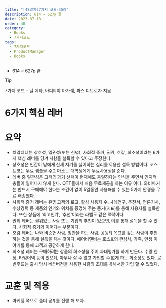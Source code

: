 ```yaml
---
title: "[48일차]7가지 코드-35장"
description: 614 ~ 627p 끝
date: 2023-07-18
order: 48
category:
  - Books
  - 7가지코드
tags:
  - 7가지코드
  - ProductManager
  - Books
---
```


- 614 ~ 627p 끝

>[!tip]
>7가지 코드 - 닐 메타, 아디티야 아가쉐, 파스 디트로자 지음


# 6가지 핵심 레버 

# 요약

- 치알디니는 상호성, 일관성(또는 신념), 사회적 증거, 권위, 호감, 희소성이라는 6가지 핵심 레버를 당겨 사람들 설득할 수 있다고 주장한다.
- 상호성은 인간이 남에게 신세 지기를 싫어하는 심리를 이용한 설득 방법이다. 코스트코는 무료 샘플을 주고 마소는 대학생에게 무료사용권을 준다.
- 레버 중 일관성은 고객의 과거 선택이 현재에도 동일하다는 인식을 주면서 인지적 충돌이 일어나지 않게 한다. OTT들에서 처음 무료제공을 하는 이유 이다.
와비파커는 반드시 구매해야 한다는 조건이 없이 5일동안 사용해볼 수 있는 5가지 안경을 무료 배송했다.
- 사회적 증거 레버는 유명 고객의 로고, 활성 사용자 수, 사례연구, 추천서, 언론기사, 수상경력 등 제품의 인기와 위치를 증명해 주는 증거(지표)를 통해 사용자를 설득한다. 
또한 상품에 ‘최고인기’, ‘추천’이라는 라벨도 같은 맥락이다.
- 권위 레버는 권위있는 사람 또는 기업의 추천이 있으면, 이를 통해 설득을 할 수 있다. 사회적 증거와 이어지는 부분이다.
- 호감 레버는 나와 비슷한 사람, 칭찬을 하는 사람, 공동의 목표를 갖는 사람이 추천 하는 것을 통해 설득을 하는 것이다. 에어비앤비는 호스트의 관심사, 가족, 인생 이야기를 통해 고객과 공감하게 한다.
- 희소성 레버는 구매하려는 상품의 희소성을 주어 과대평가를 하게 만든다. 수량 한정, 타임어택 등이 있으며, 아무나 살 수 없고 가입할 수 없게 하는 희소성도 있다. 로빈후드는 출시 당시 베타버전을 사용한 사람의 초대를 통해서만 가입 할 수 있었다.

# 교훈 및 적용

- 마케팅 쪽으로 좀더 공부를 진행 해 보자.